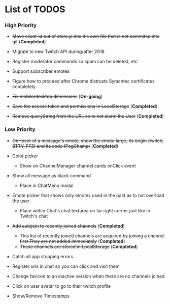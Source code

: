 # List of TODOS

### High Priority
* ~~Move client-id out of store.js into it's own file that is not commited into git~~ (**Completed**)

* Migrate to new Twitch API during/after 2018

* Register moderator commands so spam can be deleted, etc

* Support subscriber emotes

* Figure how to proceed after Chrome distrusts Symantec certificates completely

* ~~Fix mobile/desktop dimensions~~ (**On-going**)

* ~~Save the access token and permissions in LocalStorage~~ (**Completed**)

* ~~Remove queryString from the URL so to not alarm the User~~ (**Completed**)

### Low Priority
* ~~OnHover of a message's emote, show the emote large, its origin (twitch, BTTV, FFZ) and its code (PogChamp)~~ (**Completed**)

* Color picker
    * Show on ChannelManager channel cards onClick event

* Show all message as black command
    * Place in ChatMenu modal

* Emote picker that shows only emotes used in the past as to not overload the user
    * Place within Chat's chat textarea on far right corner just like in Twitch's chat
  
* ~~Add autojoin to recently joined channels~~ (**Completed**)
    * ~~This list of recently joined channels are acquired by joining a channel first They are not added immediately~~ (**Completed**)
    * ~~These channels are stored in LocalStorage~~ (**Completed**)

* Catch all app stopping errors 

* Register urls in chat so you can click and visit them

* Change favicon to an inactive version when there are no channels joined

* Click on user avatar to go to their twitch profile

* Show/Remove Timestamps